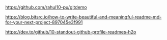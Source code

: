 https://github.com/rahul10-pu/gitdemo

https://blog.bitsrc.io/how-to-write-beautiful-and-meaningful-readme-md-for-your-next-project-897045e3f991

https://dev.to/github/10-standout-github-profile-readmes-h2o
